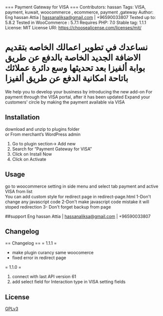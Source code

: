 === Payment Gateway for VISA ===
Contributors: hassan
Tags: VISA, payment, kuwait, woocommerce , ecommerce, payment ,gateway
Author: Eng hassan Attia | hassanaliksa@gmail.com | +96590033807
Tested up to: 5.8.2
Tested in WooCommerce : 5.7.1
Requires PHP: 7.0
Stable tag: 1.1.1
License: MIT
License URI: https://choosealicense.com/licenses/mit/

نساعدك في تطوير اعمالك الخاصه بتقديم الاضافة الجديد
الخاصة بالدفع عن طريق بوابة ألفيزا بعد تحديثها
وسع دائرة عملائك باتاحة امكانية الدفع عن طريق ألفيزا
==========
We help you to develop your business by introducing the new add-on
For payment through the VISA portal, after it has been updated
Expand your customers' circle by making the payment available via VISA

## Installation

download and unzip to plugins folder
<br/>
or
From merchant’s WordPress admin

1. Go to plugin section-> Add new
2. Search for “Payment Gateway for VISA”
3. Click on Install Now
4. Click on Activate

## Usage

go to woocommerce setting in side menu and select tab payment and active VISA from list
<br/>
You can add custom style for redirect page in redirect-page.html
1-Don't change any javascript code
2-Don't make javascript code mistake it will stoped redirection
3- Don't forget backup from page

##support
Eng hassan Attia | hassanaliksa@gmail.com | +96590033807


## Changelog

== Changelog ==
= 1.1.1 =

- make plugin curancy same woocomerce
- fixed error in redirect page

= 1.1.0 =

1. connect with last API version 61
2. add select field for Interaction type in VISA setting fields

## License

[GPLv3](https://choosealicense.com/licenses/agpl-3.0/)
